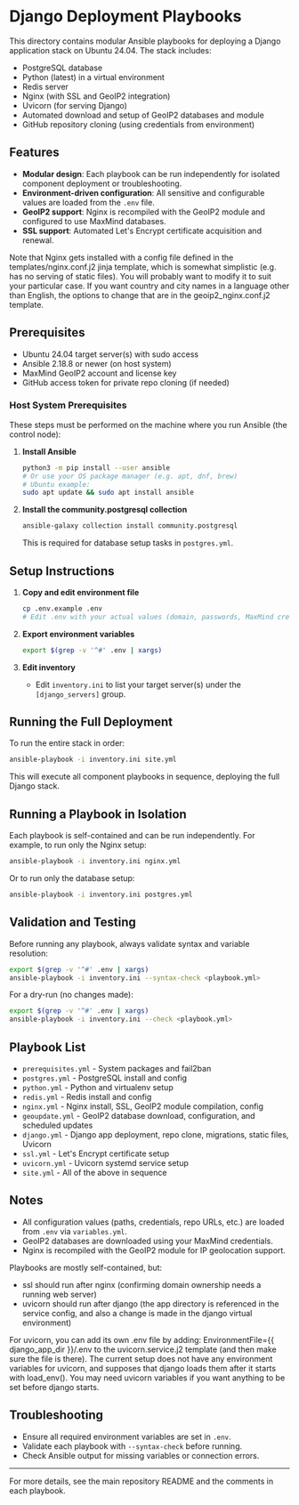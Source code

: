 # Django Deployment Playbooks

This directory contains modular Ansible playbooks for deploying a Django application stack on Ubuntu 24.04. The stack includes:
- PostgreSQL database
- Python (latest) in a virtual environment
- Redis server
- Nginx (with SSL and GeoIP2 integration)
- Uvicorn (for serving Django)
- Automated download and setup of GeoIP2 databases and module
- GitHub repository cloning (using credentials from environment)

## Features
- **Modular design**: Each playbook can be run independently for isolated component deployment or troubleshooting.
- **Environment-driven configuration**: All sensitive and configurable values are loaded from the `.env` file.
- **GeoIP2 support**: Nginx is recompiled with the GeoIP2 module and configured to use MaxMind databases.
- **SSL support**: Automated Let's Encrypt certificate acquisition and renewal.

Note that Nginx gets installed with a config file defined in the templates/nginx.conf.j2 jinja template, which is somewhat simplistic (e.g. has no serving of static files). You will probably want to modify it to suit your particular case.
If you want country and city names in a language other than English, the options to change that are in the geoip2_nginx.conf.j2 template.

## Prerequisites
- Ubuntu 24.04 target server(s) with sudo access
- Ansible 2.18.8 or newer (on host system)
- MaxMind GeoIP2 account and license key
- GitHub access token for private repo cloning (if needed)

### Host System Prerequisites
These steps must be performed on the machine where you run Ansible (the control node):

1. **Install Ansible**
   ```bash
   python3 -m pip install --user ansible
   # Or use your OS package manager (e.g. apt, dnf, brew)
   # Ubuntu example:
   sudo apt update && sudo apt install ansible
   ```

2. **Install the community.postgresql collection**
   ```bash
   ansible-galaxy collection install community.postgresql
   ```
   This is required for database setup tasks in `postgres.yml`.

## Setup Instructions

1. **Copy and edit environment file**
   ```bash
   cp .env.example .env
   # Edit .env with your actual values (domain, passwords, MaxMind credentials, etc.)
   ```

2. **Export environment variables**
   ```bash
   export $(grep -v '^#' .env | xargs)
   ```

3. **Edit inventory**
   - Edit `inventory.ini` to list your target server(s) under the `[django_servers]` group.

## Running the Full Deployment

To run the entire stack in order:
```bash
ansible-playbook -i inventory.ini site.yml
```
This will execute all component playbooks in sequence, deploying the full Django stack.

## Running a Playbook in Isolation

Each playbook is self-contained and can be run independently. For example, to run only the Nginx setup:
```bash
ansible-playbook -i inventory.ini nginx.yml
```
Or to run only the database setup:
```bash
ansible-playbook -i inventory.ini postgres.yml
```

## Validation and Testing

Before running any playbook, always validate syntax and variable resolution:
```bash
export $(grep -v '^#' .env | xargs)
ansible-playbook -i inventory.ini --syntax-check <playbook.yml>
```
For a dry-run (no changes made):
```bash
export $(grep -v '^#' .env | xargs)
ansible-playbook -i inventory.ini --check <playbook.yml>
```

## Playbook List
- `prerequisites.yml` - System packages and fail2ban
- `postgres.yml` - PostgreSQL install and config
- `python.yml` - Python and virtualenv setup
- `redis.yml` - Redis install and config
- `nginx.yml` - Nginx install, SSL, GeoIP2 module compilation, config
- `geoupdate.yml` - GeoIP2 database download, configuration, and scheduled updates
- `django.yml` - Django app deployment, repo clone, migrations, static files, Uvicorn
- `ssl.yml` - Let's Encrypt certificate setup
- `uvicorn.yml` - Uvicorn systemd service setup
- `site.yml` - All of the above in sequence

## Notes
- All configuration values (paths, credentials, repo URLs, etc.) are loaded from `.env` via `variables.yml`.
- GeoIP2 databases are downloaded using your MaxMind credentials.
- Nginx is recompiled with the GeoIP2 module for IP geolocation support.

Playbooks are mostly self-contained, but:
- ssl should run after nginx (confirming domain ownership needs a running web server)
- uvicorn should run after django (the app directory is referenced in the service config, and also a change is made in the django virtual environment)

For uvicorn, you can add its own .env file by adding:
EnvironmentFile={{ django_app_dir }}/.env
to the uvicorn.service.j2 template (and then make sure the file is there).
The current setup does not have any environment variables for uvicorn, and supposes that django loads them after it starts with load_env().
You may need uvicorn variables if you want anything to be set before django starts.

## Troubleshooting
- Ensure all required environment variables are set in `.env`.
- Validate each playbook with `--syntax-check` before running.
- Check Ansible output for missing variables or connection errors.

---

For more details, see the main repository README and the comments in each playbook.
